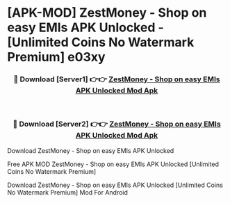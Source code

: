 # [APK-MOD] ZestMoney - Shop on easy EMIs APK Unlocked - [Unlimited Coins No Watermark Premium] e03xy



<div align="center">
<h3>🔴 Download [Server1] 👉👉 <a href="https://momento.my/?title=ZestMoney_-_Shop_on_easy_EMIs_APK_Unlocked">ZestMoney - Shop on easy EMIs APK Unlocked Mod Apk</a></h3><br>

<h3>🔴 Download [Server2] 👉👉 <a href="https://momento.my/?title=ZestMoney_-_Shop_on_easy_EMIs_APK_Unlocked">ZestMoney - Shop on easy EMIs APK Unlocked Mod Apk</a></h3>
</div>



Download ZestMoney - Shop on easy EMIs APK Unlocked 

Free APK MOD ZestMoney - Shop on easy EMIs APK Unlocked [Unlimited Coins No Watermark Premium]

Download ZestMoney - Shop on easy EMIs APK Unlocked [Unlimited Coins No Watermark Premium] Mod For Android
